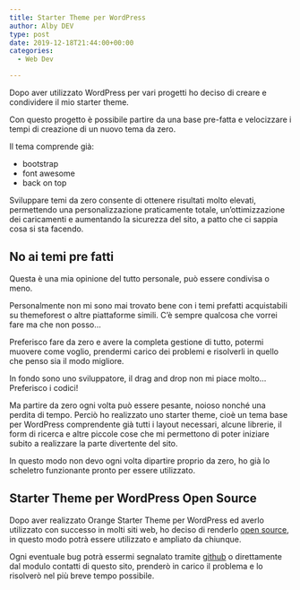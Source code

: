 ```yaml
---
title: Starter Theme per WordPress
author: Alby DEV
type: post
date: 2019-12-18T21:44:00+00:00
categories:
  - Web Dev

---
```

Dopo aver utilizzato WordPress per vari progetti ho deciso di creare e condividere il mio starter theme.

Con questo progetto è possibile partire da una base pre-fatta e velocizzare i tempi di creazione di un nuovo tema da zero.

Il tema comprende già:

  * bootstrap
  * font awesome
  * back on top

Sviluppare temi da zero consente di ottenere risultati molto elevati, permettendo una personalizzazione praticamente totale, un’ottimizzazione dei caricamenti e aumentando la sicurezza del sito, a patto che ci sappia cosa si sta facendo.

## No ai temi pre fatti

Questa è una mia opinione del tutto personale, può essere condivisa o meno.

Personalmente non mi sono mai trovato bene con i temi prefatti acquistabili su themeforest o altre piattaforme simili. C’è sempre qualcosa che vorrei fare ma che non posso…

Preferisco fare da zero e avere la completa gestione di tutto, potermi muovere come voglio, prendermi carico dei problemi e risolverli in quello che penso sia il modo migliore.

In fondo sono uno sviluppatore, il drag and drop non mi piace molto… Preferisco i codici!

Ma partire da zero ogni volta può essere pesante, noioso nonché una perdita di tempo. Perciò ho realizzato uno starter theme, cioè un tema base per WordPress comprendente già tutti i layout necessari, alcune librerie, il form di ricerca e altre piccole cose che mi permettono di poter iniziare subito a realizzare la parte divertente del sito.

In questo modo non devo ogni volta dipartire proprio da zero, ho già lo scheletro funzionante pronto per essere utilizzato.

## Starter Theme per WordPress Open Source

Dopo aver realizzato Orange Starter Theme per WordPress ed averlo utilizzato con successo in molti siti web, ho deciso di renderlo <a href="https://github.com/alby-dev/orange-starter-theme" target="_blank" rel="noreferrer noopener">open source</a>, in questo modo potrà essere utilizzato e ampliato da chiunque.

Ogni eventuale bug potrà essermi segnalato tramite <a href="https://github.com/alby-dev/orange-starter-theme" target="_blank" rel="noreferrer noopener">github</a> o direttamente dal modulo contatti di questo sito, prenderò in carico il problema e lo risolverò nel più breve tempo possibile.